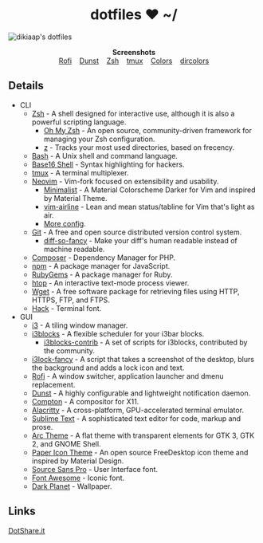 <h1 align="center">dotfiles ❤ ~/</h1>

![dikiaap's dotfiles](https://dikiaap.id/extras/dotfiles/i3.png)

<p align="center">
    <b>Screenshots</b><br>
    <a href="https://dikiaap.id/extras/dotfiles/rofi.png">Rofi</a>&nbsp;&nbsp;&nbsp;
    <a href="https://dikiaap.id/extras/dotfiles/dunst.png">Dunst</a>&nbsp;&nbsp;&nbsp;
    <a href="https://dikiaap.id/extras/dotfiles/zsh.png">Zsh</a>&nbsp;&nbsp;&nbsp;
    <a href="https://dikiaap.id/extras/dotfiles/tmux.png">tmux</a>&nbsp;&nbsp;&nbsp;
    <a href="https://dikiaap.id/extras/dotfiles/colors.png">Colors</a>&nbsp;&nbsp;&nbsp;
    <a href="https://dikiaap.id/extras/dotfiles/dircolors.png">dircolors</a>
</p>


## Details

- CLI
    - [Zsh](https://www.zsh.org) - A shell designed for interactive use, although it is also a powerful scripting language.
        - [Oh My Zsh](https://github.com/robbyrussell/oh-my-zsh) - An open source, community-driven framework for managing your Zsh configuration.
        - [z](https://github.com/rupa/z) - Tracks your most used directories, based on frecency.
    - [Bash](https://www.gnu.org/software/bash/) - A Unix shell and command language.
    - [Base16 Shell](https://github.com/chriskempson/base16-shell) - Syntax highlighting for hackers.
    - [tmux](https://github.com/tmux/tmux) - A terminal multiplexer.
    - [Neovim](https://github.com/neovim/neovim) - Vim-fork focused on extensibility and usability.
        - [Minimalist](https://github.com/dikiaap/minimalist) - A Material Colorscheme Darker for Vim and inspired by Material Theme.
        - [vim-airline](https://github.com/vim-airline/vim-airline) - Lean and mean status/tabline for Vim that's light as air.
        - [More config](https://github.com/dikiaap/dotfiles/blob/master/init.vim).
    - [Git](https://git-scm.com) - A free and open source distributed version control system.
        - [diff-so-fancy](https://github.com/so-fancy/diff-so-fancy) - Make your diff's human readable instead of machine readable.
    - [Composer](https://github.com/composer/composer) - Dependency Manager for PHP.
    - [npm](https://github.com/npm/npm) - A package manager for JavaScript.
    - [RubyGems](https://github.com/rubygems/rubygems) - A package manager for Ruby.
    - [htop](https://github.com/hishamhm/htop) - An interactive text-mode process viewer.
    - [Wget](https://www.gnu.org/software/wget/) - A free software package for retrieving files using HTTP, HTTPS, FTP, and FTPS.
    - [Hack](https://sourcefoundry.org/hack/) - Terminal font.
- GUI
    - [i3](https://github.com/i3/i3) - A tiling window manager.
    - [i3blocks](https://github.com/vivien/i3blocks) - A flexible scheduler for your i3bar blocks.
        - [i3blocks-contrib](https://github.com/vivien/i3blocks-contrib) - A set of scripts for i3blocks, contributed by the community.
    - [i3lock-fancy](https://github.com/meskarune/i3lock-fancy) - A script that takes a screenshot of the desktop, blurs the background and adds a lock icon and text.
    - [Rofi](https://github.com/DaveDavenport/rofi) - A window switcher, application launcher and dmenu replacement.
    - [Dunst](https://github.com/dunst-project/dunst) - A highly configurable and lightweight notification daemon.
    - [Compton](https://github.com/chjj/compton) - A compositor for X11.
    - [Alacritty](https://github.com/jwilm/alacritty) - A cross-platform, GPU-accelerated terminal emulator.
    - [Sublime Text](https://www.sublimetext.com) - A sophisticated text editor for code, markup and prose.
    - [Arc Theme](https://github.com/NicoHood/arc-theme) - A flat theme with transparent elements for GTK 3, GTK 2, and GNOME Shell.
    - [Paper Icon Theme](https://github.com/snwh/paper-icon-theme) - An open source FreeDesktop icon theme and inspired by Material Design.
    - [Source Sans Pro](https://github.com/adobe-fonts/source-sans-pro) - User Interface font.
    - [Font Awesome](https://github.com/FortAwesome/Font-Awesome) - Iconic font.
    - [Dark Planet](https://www.opendesktop.org/p/1163924/) - Wallpaper.


## Links

[DotShare.it](http://dotshare.it/~dikiaap/)
